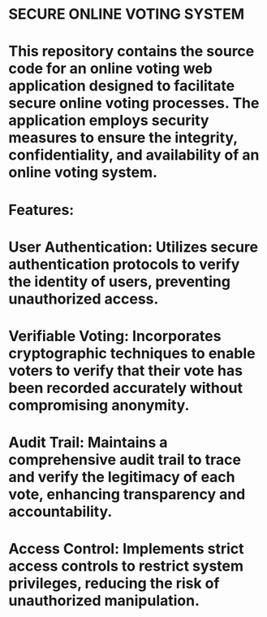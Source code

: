 # SECURE ONLINE VOTING SYSTEM
# This repository contains the source code for an online voting web application designed to facilitate secure online voting processes. The application employs security measures to ensure the integrity, confidentiality, and availability of an online voting system.
# Features:
 # User Authentication: Utilizes secure authentication protocols to verify the identity of users, preventing unauthorized access.
 # Verifiable Voting: Incorporates cryptographic techniques to enable voters to verify that their vote has been recorded accurately without compromising anonymity.
 # Audit Trail: Maintains a comprehensive audit trail to trace and verify the legitimacy of each vote, enhancing transparency and accountability.
 # Access Control: Implements strict access controls to restrict system privileges, reducing the risk of unauthorized manipulation.
